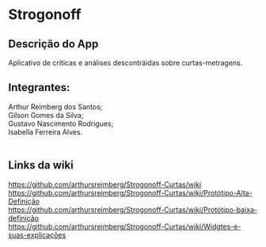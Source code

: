 # Strogonoff

## Descrição do App
Aplicativo de críticas e análises descontráidas sobre curtas-metragens.

## Integrantes: <br>
Arthur Reimberg dos Santos;<br>
Gilson Gomes da Silva;<br>
Gustavo Nascimento Rodrigues;<br>
Isabella Ferreira Alves.<br> 

## Links da wiki

https://github.com/arthursreimberg/Strogonoff-Curtas/wiki
<br>
https://github.com/arthursreimberg/Strogonoff-Curtas/wiki/Protótipo-Alta-Definição
<br>
https://github.com/arthursreimberg/Strogonoff-Curtas/wiki/Protótipo-baixa-definição
<br>
https://github.com/arthursreimberg/Strogonoff-Curtas/wiki/Widgtes-e-suas-explicações
